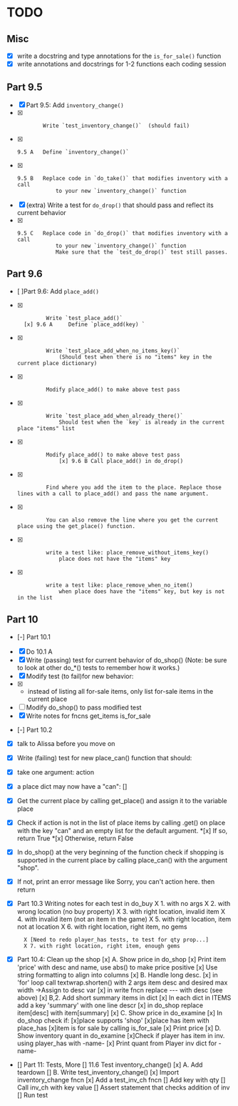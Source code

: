 TODO
====

Misc
----


* [x] write a docstring and type annotations for the `is_for_sale()` function
* [x] write annotations and docstrings for 1-2 functions each coding session

Part 9.5
--------

* [x] Part 9.5:   Add `inventory_change()`
* [x]             Write `test_inventory_change()`  (should fail)
* [x]     9.5 A   Define `inventory_change()`
* [x]     9.5 B   Replace code in `do_take()` that modifies inventory with a call
                  to your new `inventory_change()` function
* [x]   (extra)   Write a test for `do_drop()` that should pass and reflect its
                  current behavior
* [x]     9.5 C   Replace code in `do_drop()` that modifies inventory with a call
                  to your new `inventory_change()` function
				  Make sure that the `test_do_drop()` test still passes.

Part 9.6
--------

* [ ]Part 9.6:     Add `place_add()`
* [x]              Write `test_place_add()` 
        [x] 9.6 A     Define `place_add(key) `
* [x]              Write `test_place_add_when_no_items_key()` 
                   (Should test when there is no "items" key in the current place dictionary)
* [x]              Modify place_add() to make above test pass 
* [x]              Write `test_place_add_when_already_there()`             
                   Should test when the `key` is already in the current place "items" list
* [x]              Modify place_add() to make above test pass 
                   [x] 9.6 B Call place_add() in do_drop()
* [x]              Find where you add the item to the place. Replace those lines with a call to place_add() and pass the name argument.
                   
* [x]              You can also remove the line where you get the current place using the get_place() function.
* [x]              write a test like: place_remove_without_items_key() 
                   place does not have the "items" key
* [x]              write a test like: place_remove_when_no_item()
                   when place does have the "items" key, but key is not in the list


Part 10
--------

* [-] Part 10.1       
* [x] Do 10.1 A
* [x] Write (passing) test for current behavior of do_shop()
      (Note: be sure to look at other do_*() tests to remember how it works.)
* [x] Modify test (to fail)for new behavior:
* [x] - instead of listing all for-sale items, only list for-sale items in the
        current place
* [ ] Modify do_shop() to pass modified test
* [x] Write notes for fncns get_items is_for_sale
* [-] Part 10.2
* [x] talk to Alissa before you move on
* [x] Write (failing) test for new place_can() function that should:
* [x] take one argument: action
* [x] a place dict may now have a "can": []
* [x] Get the current place by calling get_place() and assign it to the variable place
* [x] Check if action is not in the list of place items by calling .get() on place with the             key "can" and an empty list for the default argument.
        *[x] If so, return True
        *[x] Otherwise, return False

* [x] In do_shop() at the very beginning of the function check if shopping is supported in the current place by calling place_can() with the argument "shop".
* [x] If not, print an error message like Sorry, you can't action here. then return
* [x] Part 10.3
        Writing notes for each test in do_buy
       X 1. with no args
       X 2. with wrong location (no buy property)
       X 3. with right location, invalid item
       X 4. with invalid item (not an item in the game)
       X 5. with right location, item not at location
        X 6. with right location, right item, no gems
        
        X [Need to redo player_has tests, to test for qty prop...]
        X 7. with right location, right item, enough gems

* [x] Part 10.4: Clean up the shop
       [x] A. Show price in do_shop
                [x] Print item 'price' with desc and name, use abs() to make price positive
                [x] Use string formatting to align into columns
        [x] B. Handle long desc.
                [x] in 'for' loop call textwrap.shorten() with 2 args
                item desc and desired max width ->Assign to desc var
                [x] in write fncn replace --- with desc (see above)
        [x] B,2. Add short summary items in dict
                [x] In each dict in ITEMS add a key 'summary' with one line descr
                [x] in do_shop replace item[desc] with item[summary]
        [x] C. Show price in do_examine
                [x] In do_shop check if: 
                        [x]place supports 'shop'
                        [x]place has item with place_has
                        [x]item is for sale by calling is_for_sale
                [x] Print price
        [x] D. Show inventory quant in do_examine
                [x]Check if player has item in inv. using player_has with -name-
                [x] Print quant from Player inv dict for -name-

* [] Part 11: Tests, More
        [] 11.6 Test inventory_change()
                [x] A. Add teardown
                [] B. Write test_inventory_change()
                        [x] Import inventory_change fncn
                        [x] Add a test_inv_ch fncn
                        [] Add key with qty
                        [] Call inv_ch with key value
                        [] Assert statement that checks addition of inv
                        [] Run test
